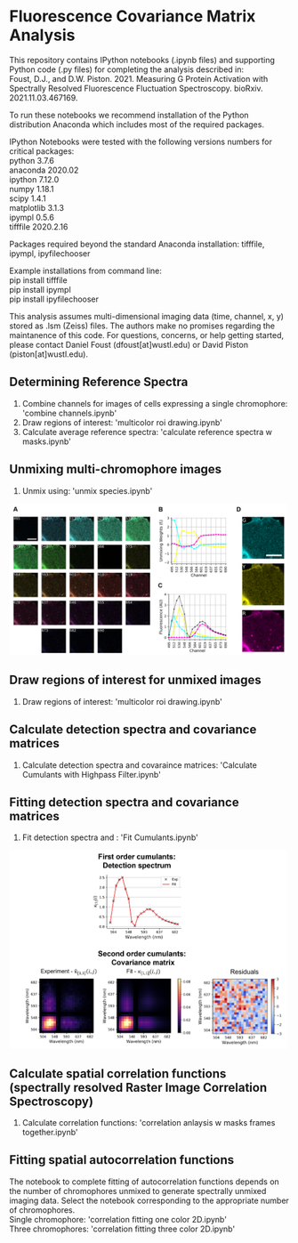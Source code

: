 # Fluorescence Covariance Matrix Analysis
This repository contains IPython notebooks (.ipynb files) and supporting Python code (.py files) for completing the analysis described in:  
Foust, D.J., and D.W. Piston. 2021. Measuring G Protein Activation with Spectrally Resolved Fluorescence Fluctuation Spectroscopy. bioRxiv. 2021.11.03.467169.  

To run these notebooks we recommend installation of the Python distribution Anaconda which includes most of the required packages.

IPython Notebooks were tested with the following versions numbers for critical packages:  
python 3.7.6  
anaconda 2020.02  
ipython 7.12.0  
numpy 1.18.1  
scipy 1.4.1  
matplotlib 3.1.3  
ipympl 0.5.6  
tifffile 2020.2.16  

Packages required beyond the standard Anaconda installation: tifffile, ipympl, ipyfilechooser  

Example installations from command line:  
pip install tifffile  
pip install ipympl  
pip install ipyfilechooser  

This analysis assumes multi-dimensional imaging data (time, channel, x, y) stored as .lsm (Zeiss) files. The authors make no promises regarding the maintanence of this code. For questions, concerns, or help getting started, please contact Daniel Foust (dfoust[at]wustl.edu) or David Piston (piston[at]wustl.edu).

## Determining Reference Spectra
1. Combine channels for images of cells expressing a single chromophore: 'combine channels.ipynb'  
2. Draw regions of interest: 'multicolor roi drawing.ipynb'  
3. Calculate average reference spectra: 'calculate reference spectra w masks.ipynb'  

## Unmixing multi-chromophore images
1. Unmix using: 'unmix species.ipynb'  

<img src="fcma%20supporting%20images/spectral unmixing.png" width="500">

## Draw regions of interest for unmixed images
1. Draw regions of interest: 'multicolor roi drawing.ipynb'  

## Calculate detection spectra and covariance matrices
1. Calculate detection spectra and covaraince matrices: 'Calculate Cumulants with Highpass Filter.ipynb'

## Fitting detection spectra and covariance matrices
1. Fit detection spectra and : 'Fit Cumulants.ipynb'

<img src="fcma%20supporting%20images/fitting cumulants.png" width="500">

## Calculate spatial correlation functions (spectrally resolved Raster Image Correlation Spectroscopy)
1. Calculate correlation functions: 'correlation anlaysis w masks frames together.ipynb'

## Fitting spatial autocorrelation functions 
The notebook to complete fitting of autocorrelation functions depends on the number of chromophores unmixed to generate spectrally unmixed imaging data. Select the notebook corresponding to the appropriate number of chromophores.  
Single chromophore: 'correlation fitting one color 2D.ipynb'  
Three chromophores: 'correlation fitting three color 2D.ipynb'
